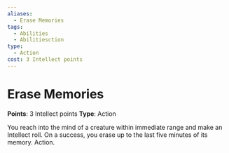 ```yaml
---
aliases:
  - Erase Memories
tags:
  - Abilities
  - Abilitiesction
type:
  - Action
cost: 3 Intellect points
---
```


# Erase Memories

**Points**: 3 Intellect points
**Type**: Action

You reach into the mind of a creature within immediate range and make an Intellect roll. On a success, you erase up to the last five minutes of its memory. Action.
